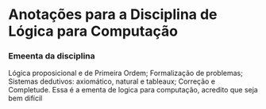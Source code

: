 # Anotações para a Disciplina de Lógica para Computação 
### Emeenta da disciplina 
Lógica proposicional e de Primeira Ordem; Formalização de problemas; Sistemas dedutivos: axiomático, natural e tableaux; Correção e Completude. Essa é a ementa de logica para computação, acredito que seja bem difícil
